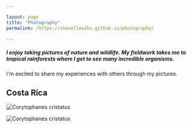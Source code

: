 ```yaml
---

layout: page
title: "Photography"
permalink: /https://shanellewiks.github.io/photography/

---
```


##### I enjoy taking pictures of nature and wildlife. My fieldwork takes me to tropical rainforests where I get to see many incredible organisms. 
I'm excited to share my experiences with others through my pictures.

## Costa Rica 

![Corytophanes cristatus](/assets/Cor1.jpg)

![Corytophanes cristatus](/assets/Cor2.jpg)

